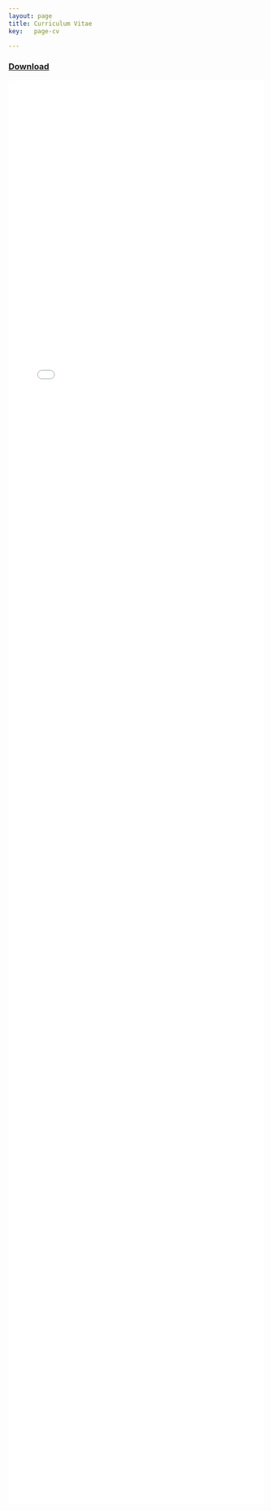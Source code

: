 ```yaml
---
layout: page
title: Curriculum Vitae
key:   page-cv

---
```


### [Download](/assets/docs/Faizan_CV.pdf)

<embed src="/assets/docs/Faizan_CV.pdf" style="width: 100%;height: 70vh;border: none;" />


